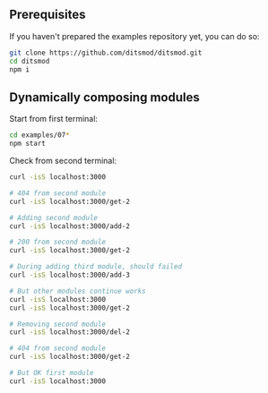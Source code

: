 ## Prerequisites

If you haven't prepared the examples repository yet, you can do so:

```bash
git clone https://github.com/ditsmod/ditsmod.git
cd ditsmod
npm i
```

## Dynamically composing modules

Start from first terminal:

```bash
cd examples/07*
npm start
```

Check from second terminal:

```bash
curl -isS localhost:3000

# 404 from second module
curl -isS localhost:3000/get-2

# Adding second module
curl -isS localhost:3000/add-2

# 200 from second module
curl -isS localhost:3000/get-2

# During adding third module, should failed
curl -isS localhost:3000/add-3

# But other modules continue works
curl -isS localhost:3000
curl -isS localhost:3000/get-2

# Removing second module
curl -isS localhost:3000/del-2

# 404 from second module
curl -isS localhost:3000/get-2

# But OK first module
curl -isS localhost:3000
```
